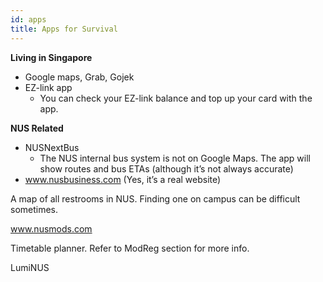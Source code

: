 ```yaml
---
id: apps
title: Apps for Survival
---
```


**Living in Singapore**
- Google maps, Grab, Gojek
- EZ-link app
	- You can check your EZ-link balance and top up your card with the app.

**NUS Related**
- NUSNextBus
	- The NUS internal bus system is not on Google Maps. The app will show routes and bus ETAs (although it’s not always accurate)
- www.nusbusiness.com (Yes, it’s a real website)

A map of all restrooms in NUS. Finding one on campus can be difficult sometimes.

  

www.nusmods.com

Timetable planner. Refer to ModReg section for more info.

  

LumiNUS
<!--stackedit_data:
eyJoaXN0b3J5IjpbMTY3NDY1NTQ1OSwtMTQ2MjkxNTMzNF19
-->